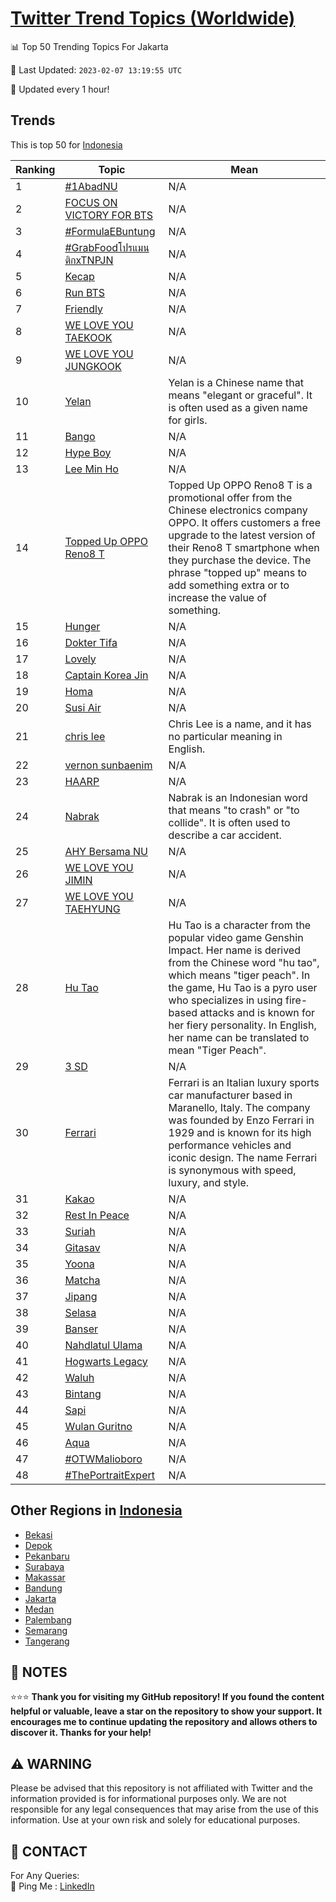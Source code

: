[Twitter Trend Topics (Worldwide)](https://github.com/ErcinDedeoglu/Twitter-Trend-Topics)
==========


📊 Top 50 Trending Topics For Jakarta

📆 Last Updated: `2023-02-07 13:19:55 UTC`

🔧 Updated every 1 hour!


## Trends

This is top 50 for [Indonesia](</Indonesia>)

| Ranking | Topic | Mean |
| ------- | ------------ | ------------ |
| 1 | [#1AbadNU](http://twitter.com/search?q=%231AbadNU) | N/A |
| 2 | [FOCUS ON VICTORY FOR BTS](http://twitter.com/search?q=FOCUS+ON+VICTORY+FOR+BTS) | N/A |
| 3 | [#FormulaEBuntung](http://twitter.com/search?q=%23FormulaEBuntung) | N/A |
| 4 | [#GrabFoodโปรแมนติกxTNPJN](http://twitter.com/search?q=%23GrabFood%e0%b9%82%e0%b8%9b%e0%b8%a3%e0%b9%81%e0%b8%a1%e0%b8%99%e0%b8%95%e0%b8%b4%e0%b8%81xTNPJN) | N/A |
| 5 | [Kecap](http://twitter.com/search?q=Kecap) | N/A |
| 6 | [Run BTS](http://twitter.com/search?q=Run+BTS) | N/A |
| 7 | [Friendly](http://twitter.com/search?q=Friendly) | N/A |
| 8 | [WE LOVE YOU TAEKOOK](http://twitter.com/search?q=WE+LOVE+YOU+TAEKOOK) | N/A |
| 9 | [WE LOVE YOU JUNGKOOK](http://twitter.com/search?q=WE+LOVE+YOU+JUNGKOOK) | N/A |
| 10 | [Yelan](http://twitter.com/search?q=Yelan) | Yelan is a Chinese name that means "elegant or graceful". It is often used as a given name for girls. |
| 11 | [Bango](http://twitter.com/search?q=Bango) | N/A |
| 12 | [Hype Boy](http://twitter.com/search?q=Hype+Boy) | N/A |
| 13 | [Lee Min Ho](http://twitter.com/search?q=Lee+Min+Ho) | N/A |
| 14 | [Topped Up OPPO Reno8 T](http://twitter.com/search?q=Topped+Up+OPPO+Reno8+T) | Topped Up OPPO Reno8 T is a promotional offer from the Chinese electronics company OPPO. It offers customers a free upgrade to the latest version of their Reno8 T smartphone when they purchase the device. The phrase "topped up" means to add something extra or to increase the value of something. |
| 15 | [Hunger](http://twitter.com/search?q=Hunger) | N/A |
| 16 | [Dokter Tifa](http://twitter.com/search?q=Dokter+Tifa) | N/A |
| 17 | [Lovely](http://twitter.com/search?q=Lovely) | N/A |
| 18 | [Captain Korea Jin](http://twitter.com/search?q=Captain+Korea+Jin) | N/A |
| 19 | [Homa](http://twitter.com/search?q=Homa) | N/A |
| 20 | [Susi Air](http://twitter.com/search?q=Susi+Air) | N/A |
| 21 | [chris lee](http://twitter.com/search?q=chris+lee) | Chris Lee is a name, and it has no particular meaning in English. |
| 22 | [vernon sunbaenim](http://twitter.com/search?q=vernon+sunbaenim) | N/A |
| 23 | [HAARP](http://twitter.com/search?q=HAARP) | N/A |
| 24 | [Nabrak](http://twitter.com/search?q=Nabrak) | Nabrak is an Indonesian word that means "to crash" or "to collide". It is often used to describe a car accident. |
| 25 | [AHY Bersama NU](http://twitter.com/search?q=AHY+Bersama+NU) | N/A |
| 26 | [WE LOVE YOU JIMIN](http://twitter.com/search?q=WE+LOVE+YOU+JIMIN) | N/A |
| 27 | [WE LOVE YOU TAEHYUNG](http://twitter.com/search?q=WE+LOVE+YOU+TAEHYUNG) | N/A |
| 28 | [Hu Tao](http://twitter.com/search?q=Hu+Tao) | Hu Tao is a character from the popular video game Genshin Impact. Her name is derived from the Chinese word "hu tao", which means "tiger peach". In the game, Hu Tao is a pyro user who specializes in using fire-based attacks and is known for her fiery personality. In English, her name can be translated to mean "Tiger Peach". |
| 29 | [3 SD](http://twitter.com/search?q=3+SD) | N/A |
| 30 | [Ferrari](http://twitter.com/search?q=Ferrari) | Ferrari is an Italian luxury sports car manufacturer based in Maranello, Italy. The company was founded by Enzo Ferrari in 1929 and is known for its high performance vehicles and iconic design. The name Ferrari is synonymous with speed, luxury, and style. |
| 31 | [Kakao](http://twitter.com/search?q=Kakao) | N/A |
| 32 | [Rest In Peace](http://twitter.com/search?q=Rest+In+Peace) | N/A |
| 33 | [Suriah](http://twitter.com/search?q=Suriah) | N/A |
| 34 | [Gitasav](http://twitter.com/search?q=Gitasav) | N/A |
| 35 | [Yoona](http://twitter.com/search?q=Yoona) | N/A |
| 36 | [Matcha](http://twitter.com/search?q=Matcha) | N/A |
| 37 | [Jipang](http://twitter.com/search?q=Jipang) | N/A |
| 38 | [Selasa](http://twitter.com/search?q=Selasa) | N/A |
| 39 | [Banser](http://twitter.com/search?q=Banser) | N/A |
| 40 | [Nahdlatul Ulama](http://twitter.com/search?q=Nahdlatul+Ulama) | N/A |
| 41 | [Hogwarts Legacy](http://twitter.com/search?q=Hogwarts+Legacy) | N/A |
| 42 | [Waluh](http://twitter.com/search?q=Waluh) | N/A |
| 43 | [Bintang](http://twitter.com/search?q=Bintang) | N/A |
| 44 | [Sapi](http://twitter.com/search?q=Sapi) | N/A |
| 45 | [Wulan Guritno](http://twitter.com/search?q=Wulan+Guritno) | N/A |
| 46 | [Aqua](http://twitter.com/search?q=Aqua) | N/A |
| 47 | [#OTWMalioboro](http://twitter.com/search?q=%23OTWMalioboro) | N/A |
| 48 | [#ThePortraitExpert](http://twitter.com/search?q=%23ThePortraitExpert) | N/A |



## Other Regions in [Indonesia](</Indonesia>)

* [Bekasi](</Indonesia/Bekasi.md>)
* [Depok](</Indonesia/Depok.md>)
* [Pekanbaru](</Indonesia/Pekanbaru.md>)
* [Surabaya](</Indonesia/Surabaya.md>)
* [Makassar](</Indonesia/Makassar.md>)
* [Bandung](</Indonesia/Bandung.md>)
* [Jakarta](</Indonesia/Jakarta.md>)
* [Medan](</Indonesia/Medan.md>)
* [Palembang](</Indonesia/Palembang.md>)
* [Semarang](</Indonesia/Semarang.md>)
* [Tangerang](</Indonesia/Tangerang.md>)



## 📝 NOTES

⭐⭐⭐ **Thank you for visiting my GitHub repository! If you found the content helpful or valuable, leave a star on the repository to show your support. It encourages me to continue updating the repository and allows others to discover it. Thanks for your help!**


## ⚠️ WARNING

Please be advised that this repository is not affiliated with Twitter and the information provided is for informational purposes only. We are not responsible for any legal consequences that may arise from the use of this information. Use at your own risk and solely for educational purposes.


## 📨 CONTACT

 For Any Queries:  
            🏓 Ping Me : [LinkedIn](https://www.linkedin.com/in/ercindedeoglu/)
